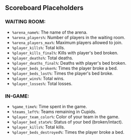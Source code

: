 ## Scoreboard Placeholders

### WAITING ROOM:
- `%arena_name%`: The name of the arena.
- `%arena_players%`: Number of players in the waiting room.
- `%arena_players_max%`: Maximum players allowed to join.
- `%player_kills%`: Total kills.
- `%player_kills_final%`: Kills with player's bed broken.
- `%player_deaths%`: Total deaths.
- `%player_deaths_final%`: Deaths with player's bed broken.
- `%player_beds_broken%`: Times the player broke a bed.
- `%player_beds_lost%`: Times the player's bed broke.
- `%player_wins%`: Total wins.
- `%player_losses%`: Total losses.

### IN-GAME:
- `%game_time%`: Time spent in the game.
- `%teams_left%`: Teams remaining in Cupids.
- `%player_team_color%`: Color of your team in the game.
- `%player_bed_state%`: Status of your bed (broken/intact).
- `%player_kills%`: Total kills.
- `%player_beds_destroyed%`: Times the player broke a bed.
